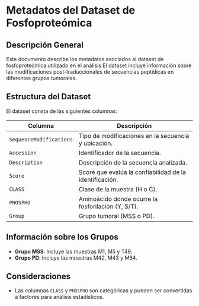 
# Metadatos del Dataset de Fosfoproteómica

## Descripción General
Este documento describe los metadatos asociados al dataset de fosfoproteómica utilizado en 
el análisis.El dataset incluye información sobre las modificaciones post-traduccionales de 
secuencias peptídicas en diferentes grupos tumorales.

## Estructura del Dataset
El dataset consta de las siguientes columnas:

| Columna                   | Descripción                                               |
|---------------------------|-----------------------------------------------------------|
| `SequenceModifications`   | Tipo de modificaciones en la secuencia y ubicación.       |
| `Accession`               | Identificador de la secuencia.                            |
| `Description`             | Descripción de la secuencia analizada.                    |
| `Score`                   | Score que evalúa la confiabilidad de la identificación.   |
| `CLASS`                   | Clase de la muestra (H o C).                              |
| `PHOSPHO`                 | Aminoácido donde ocurre la fosforilación (Y, S/T).        |
| `Group`                   | Grupo tumoral (MSS o PD).                                 |


## Información sobre los Grupos
- **Grupo MSS**: Incluye las muestras M1, M5 y T49.
- **Grupo PD**: Incluye las muestras M42, M43 y M64.

## Consideraciones
- Las columnas `CLASS` y `PHOSPHO` son categóricas y pueden ser convertidas a factores para 
análisis estadísticos.

